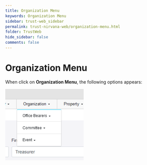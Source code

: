 ```yaml
---
title: Organization Menu
keywords: Organization Menu
sidebar: trust-web_sidebar
permalink: trust-nirvana-web/organization-menu.html
folder: TrustWeb
hide_sidebar: false
comments: false
---
```



# Organization Menu

When click on **Organization Menu**, the following options appears:

![](/images/organizationmenu.png)








